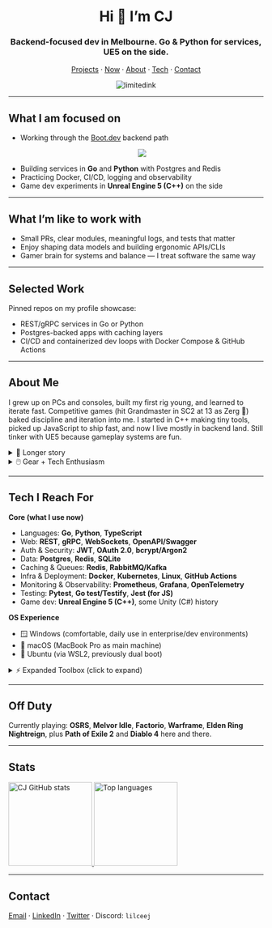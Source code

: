 <h1 align="center">Hi 👋 I’m CJ</h1>
<h3 align="center">Backend-focused dev in Melbourne. Go & Python for services, UE5 on the side.</h3>

<p align="center">
  <a href="https://github.com/limitedink?tab=repositories">Projects</a> ·
  <a href="#now">Now</a> ·
  <a href="#about-me">About</a> ·
  <a href="#tech">Tech</a> ·
  <a href="#contact">Contact</a>
</p>

<p align="center">
  <img src="https://komarev.com/ghpvc/?username=limitedink&label=Profile%20views&color=ff69b4&style=for-the-badge" alt="limitedink" />
</p>

---

## <span id="now">What I am focused on</span>
- Working through the <a href="https://www.boot.dev/u/limitedink">Boot.dev</a> backend path
  <p align="center">
  <img src="https://api.boot.dev/v1/users/public/c5493f7f-d4a4-4c53-a026-4d60da616fb8/thumbnail" >
</p>

- Building services in **Go** and **Python** with Postgres and Redis  
- Practicing Docker, CI/CD, logging and observability  
- Game dev experiments in **Unreal Engine 5 (C++)** on the side  

---

## What I’m like to work with
- Small PRs, clear modules, meaningful logs, and tests that matter  
- Enjoy shaping data models and building ergonomic APIs/CLIs  
- Gamer brain for systems and balance — I treat software the same way  

---

## Selected Work
Pinned repos on my profile showcase:
- REST/gRPC services in Go or Python  
- Postgres-backed apps with caching layers  
- CI/CD and containerized dev loops with Docker Compose & GitHub Actions  
<!-- Add repo links here with punchy one-liners when ready -->

---

## <span id="about-me">About Me</span>
I grew up on PCs and consoles, built my first rig young, and learned to iterate fast. Competitive games (hit Grandmaster in SC2 at 13 as Zerg 🐜) baked discipline and iteration into me. I started in C++ making tiny tools, picked up JavaScript to ship fast, and now I live mostly in backend land. Still tinker with UE5 because gameplay systems are fun.  

<details>
  <summary>📖 Longer story</summary>
  I started gaming in the CRT + floppy disk era. Classics like Mario, Smash, CS, Diablo II, Street Fighter, WoW shaped my taste. Built my first PC at ~11 before Minecraft Alpha dropped in 2010.  

  Learned memory and resource basics with C++ early, which made other stacks click.  
  JavaScript gave me speed, Go and Python give me reliability.  

  I also care about ergonomics: favorite fonts are Fira Code, JetBrains Mono, Cascadia Code, Hack, SauceCodePro (ligatures on, always).
</details>

<details>
  <summary>🖱️ Gear + Tech Enthusiasm</summary>
  Gaming mice I’ve owned/tested: Logitech G PRO Wireless, GPX, G502 Lightspeed, Razer DA V3 Pro, Viper V2 Pro, Zowie FK2, G9X, G303.  
  Displays: 144 Hz Zowie → 280 Hz VG279QM phase.  
  Audio: Moondrop Blessing 2 IEMs ($530 well spent).  
  Also trackballs: Elecom Huge + Logitech M575.  

  Exploring new hardware, tools, and workflows keeps me sharp.
</details>

---

## <span id="tech">Tech I Reach For</span>

**Core (what I use now)**  
- Languages: **Go**, **Python**, **TypeScript**  
- Web: **REST**, **gRPC**, **WebSockets**, **OpenAPI/Swagger**  
- Auth & Security: **JWT**, **OAuth 2.0**, **bcrypt/Argon2**  
- Data: **Postgres**, **Redis**, **SQLite**  
- Caching & Queues: **Redis**, **RabbitMQ/Kafka**  
- Infra & Deployment: **Docker**, **Kubernetes**, **Linux**, **GitHub Actions**  
- Monitoring & Observability: **Prometheus**, **Grafana**, **OpenTelemetry**  
- Testing: **Pytest**, **Go test/Testify**, **Jest (for JS)**  
- Game dev: **Unreal Engine 5 (C++)**, some Unity (C#) history  

**OS Experience**  
- 🪟 Windows (comfortable, daily use in enterprise/dev environments)  
- 🍏 macOS (MacBook Pro as main machine)  
- 🐧 Ubuntu (via WSL2, previously dual boot)  

<details>
  <summary>⚡ Expanded Toolbox (click to expand)</summary>

  ![Rust](https://img.shields.io/badge/rust-%23000000.svg?style=for-the-badge&logo=rust&logoColor=white)
  ![Elixir](https://img.shields.io/badge/elixir-%234B275F.svg?style=for-the-badge&logo=elixir&logoColor=white)
  ![Erlang](https://img.shields.io/badge/Erlang-white.svg?style=for-the-badge&logo=erlang&logoColor=a90533)
  ![MySQL](https://img.shields.io/badge/mysql-%2300f.svg?style=for-the-badge&logo=mysql&logoColor=white)
  ![PlanetScale](https://img.shields.io/badge/planetscale-%23000000.svg?style=for-the-badge&logo=planetscale&logoColor=white)
  ![Firebase](https://img.shields.io/badge/Firebase-039BE5?style=for-the-badge&logo=Firebase&logoColor=white)
  ![Supabase](https://img.shields.io/badge/Supabase-3ECF8E?style=for-the-badge&logo=supabase&logoColor=white)
  ![.Net](https://img.shields.io/badge/.NET-5C2D91?style=for-the-badge&logo=.net&logoColor=white)
  ![Electron.js](https://img.shields.io/badge/Electron-191970?style=for-the-badge&logo=Electron&logoColor=white)
  ![Postman](https://img.shields.io/badge/Postman-FF6C37?style=for-the-badge&logo=postman&logoColor=white)
  ![Svelte](https://img.shields.io/badge/svelte-%23f1413d.svg?style=for-the-badge&logo=svelte&logoColor=white)
  ![Redux](https://img.shields.io/badge/redux-%23593d88.svg?style=for-the-badge&logo=redux&logoColor=white)
  ![GraphQL](https://img.shields.io/badge/-GraphQL-E10098?style=for-the-badge&logo=graphql&logoColor=white)
  ![Zig](https://img.shields.io/badge/Zig-%23F7A41D.svg?style=for-the-badge&logo=zig&logoColor=white)
  ![TensorFlow](https://img.shields.io/badge/TensorFlow-%23FF6F00.svg?style=for-the-badge&logo=TensorFlow&logoColor=white)
  ![OpenGL](https://img.shields.io/badge/OpenGL-%23FFFFFF.svg?style=for-the-badge&logo=opengl)
  <!-- …plus all your other shields -->
</details>

---

## Off Duty
Currently playing: **OSRS**, **Melvor Idle**, **Factorio**, **Warframe**, **Elden Ring Nightreign**, plus **Path of Exile 2** and **Diablo 4** here and there.  

---

## Stats
<p>
  <a href="https://github.com/limitedink">
    <img src="https://github-readme-stats.vercel.app/api?username=limitedink&show_icons=true&count_private=true&theme=midnight-purple" alt="CJ GitHub stats" height="165" />
  </a>
  <a href="https://github.com/limitedink">
    <img src="https://github-readme-stats.vercel.app/api/top-langs/?username=limitedink&langs_count=7&layout=compact&theme=midnight-purple" alt="Top languages" height="165" />
  </a>
</p>

---

## <span id="contact">Contact</span>
<p>
  <a href="mailto:santiagochristopherjames1@gmail.com">Email</a> ·
  <a href="https://www.linkedin.com/in/christopher-james-santiago-limitedink/">LinkedIn</a> ·
  <a href="https://twitter.com/lilcxxj">Twitter</a> ·
  Discord: <code>lilceej</code>
</p>
